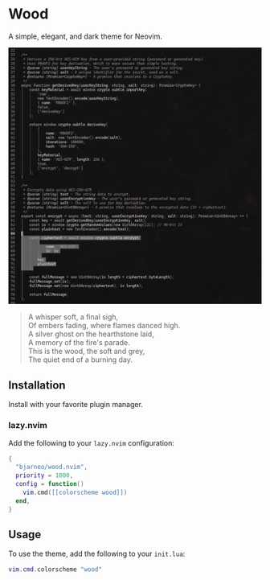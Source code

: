 # Wood

A simple, elegant, and dark theme for Neovim.

<p align="center">
  <img src="theme.png" alt="Wood Theme Preview">
</p>

>A whisper soft, a final sigh,  
>Of embers fading, where flames danced high.  
>A silver ghost on the hearthstone laid,  
>A memory of the fire's parade.  
>This is the wood, the soft and grey,  
>The quiet end of a burning day.

## Installation

Install with your favorite plugin manager.

### lazy.nvim

Add the following to your `lazy.nvim` configuration:

```lua
{
  "bjarneo/wood.nvim",
  priority = 1000,
  config = function()
    vim.cmd([[colorscheme wood]])
  end,
}
```

## Usage

To use the theme, add the following to your `init.lua`:

```lua
vim.cmd.colorscheme "wood"
```

